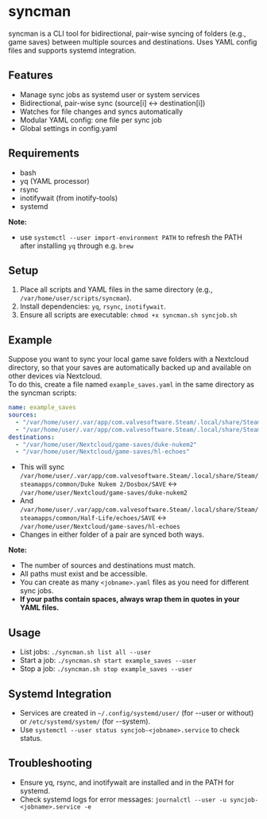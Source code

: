 # syncman

syncman is a CLI tool for bidirectional, pair-wise syncing of folders (e.g., game saves) between multiple sources and destinations. Uses YAML config files and supports systemd integration.

## Features
- Manage sync jobs as systemd user or system services
- Bidirectional, pair-wise sync (source[i] <-> destination[i])
- Watches for file changes and syncs automatically
- Modular YAML config: one file per sync job
- Global settings in config.yaml

## Requirements
- bash
- yq (YAML processor)
- rsync
- inotifywait (from inotify-tools)
- systemd

**Note:**  
- use `systemctl --user import-environment PATH` to refresh the PATH after installing `yq` through e.g. `brew`

## Setup
1. Place all scripts and YAML files in the same directory (e.g., `/var/home/user/scripts/syncman`).
2. Install dependencies: `yq`, `rsync`, `inotifywait`.
3. Ensure all scripts are executable: `chmod +x syncman.sh syncjob.sh`

## Example

Suppose you want to sync your local game save folders with a Nextcloud directory, so that your saves are automatically backed up and available on other devices via Nextcloud.  
To do this, create a file named `example_saves.yaml` in the same directory as the syncman scripts:

```yaml
name: example_saves
sources:
  - "/var/home/user/.var/app/com.valvesoftware.Steam/.local/share/Steam/steamapps/common/Duke Nukem 2/Dosbox/SAVE"
  - "/var/home/user/.var/app/com.valvesoftware.Steam/.local/share/Steam/steamapps/common/Half-Life/echoes/SAVE"
destinations:
  - "/var/home/user/Nextcloud/game-saves/duke-nukem2"
  - "/var/home/user/Nextcloud/game-saves/hl-echoes"
```

- This will sync `/var/home/user/.var/app/com.valvesoftware.Steam/.local/share/Steam/steamapps/common/Duke Nukem 2/Dosbox/SAVE` <-> `/var/home/user/Nextcloud/game-saves/duke-nukem2`
- And `/var/home/user/.var/app/com.valvesoftware.Steam/.local/share/Steam/steamapps/common/Half-Life/echoes/SAVE` <-> `/var/home/user/Nextcloud/game-saves/hl-echoes`
- Changes in either folder of a pair are synced both ways.

**Note:**  
- The number of sources and destinations must match.
- All paths must exist and be accessible.
- You can create as many `<jobname>.yaml` files as you need for different sync jobs.
- **If your paths contain spaces, always wrap them in quotes in your YAML files.**

## Usage
- List jobs: `./syncman.sh list all --user`
- Start a job: `./syncman.sh start example_saves --user`
- Stop a job: `./syncman.sh stop example_saves --user`

## Systemd Integration
- Services are created in `~/.config/systemd/user/` (for --user or without) or `/etc/systemd/system/` (for --system).
- Use `systemctl --user status syncjob-<jobname>.service` to check status.

## Troubleshooting
- Ensure yq, rsync, and inotifywait are installed and in the PATH for systemd.
- Check systemd logs for error messages: `journalctl --user -u syncjob-<jobname>.service -e`